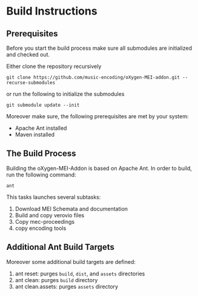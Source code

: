 # Build Instructions

## Prerequisites

Before you start the build process make sure all submodules are initialized and checked out.

Either clone the repository recursively

```shell
git clone https://github.com/music-encoding/oXygen-MEI-addon.git --recurse-submodules
```

or run the following to initialize the submodules

```shell
git submodule update --init
```

Moreover make sure, the following prerequisites are met by your system:

* Apache Ant installed
* Maven installed

## The Build Process

Building the oXygen-MEI-Addon is based on Apache Ant. In order to build, run the following command:

```shell
ant
```

This tasks launches several subtasks:

1. Download MEI Schemata and documentation
2. Build and copy verovio files
3. Copy mec-proceedings
4. copy encoding tools  

## Additional Ant Build Targets
Moreover some additional build targets are defined:

1. ant reset: purges `build`, `dist`, and `assets` directories
1. ant clean: purges `build` directory
1. ant clean.assets: purges `assets` directory